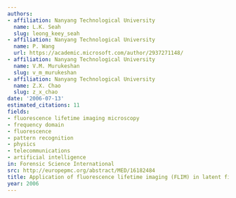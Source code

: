 ```yaml
---
authors:
- affiliation: Nanyang Technological University
  name: L.K. Seah
  slug: leong_keey_seah
- affiliation: Nanyang Technological University
  name: P. Wang
  url: https://academic.microsoft.com/author/2937271148/
- affiliation: Nanyang Technological University
  name: V.M. Murukeshan
  slug: v_m_murukeshan
- affiliation: Nanyang Technological University
  name: Z.X. Chao
  slug: z_x_chao
date: '2006-07-13'
estimated_citations: 11
fields:
- fluorescence lifetime imaging microscopy
- frequency domain
- fluorescence
- pattern recognition
- physics
- telecommunications
- artificial intelligence
in: Forensic Science International
src: http://europepmc.org/abstract/MED/16182484
title: Application of fluorescence lifetime imaging (FLIM) in latent finger mark detection
year: 2006
---
```

